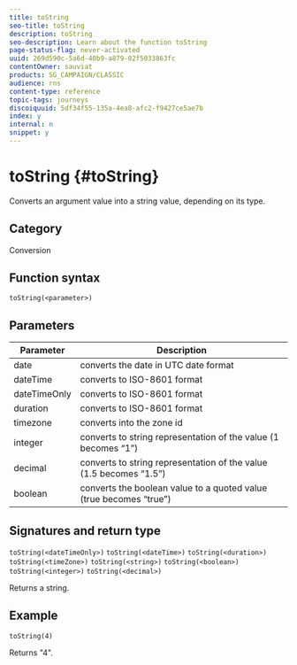 ```yaml
---
title: toString
seo-title: toString
description: toString
seo-description: Learn about the function toString
page-status-flag: never-activated
uuid: 269d590c-5a6d-40b9-a879-02f5033863fc
contentOwner: sauviat
products: SG_CAMPAIGN/CLASSIC
audience: rns
content-type: reference
topic-tags: journeys
discoiquuid: 5df34f55-135a-4ea8-afc2-f9427ce5ae7b
index: y
internal: n
snippet: y
---
```


# toString {#toString}

Converts an argument value into a string value, depending on its type.

## Category

Conversion

## Function syntax

`toString(<parameter>)`

## Parameters

|Parameter|Description|
|--- |--- |
|date|converts the date in UTC date format|
|dateTime|converts to ISO-8601 format|
|dateTimeOnly|converts to ISO-8601 format|
|duration|converts to ISO-8601 format|
|timezone|converts into the zone id|
|integer|converts to string representation of the value (1 becomes “1”)|
|decimal|converts to string representation of the value (1.5 becomes “1.5”)|
|boolean|converts the boolean value to a quoted value (true becomes “true”)|

## Signatures and return type

`toString(<dateTimeOnly>)`
`toString(<dateTime>)`
`toString(<duration>)`
`toString(<timeZone>)`
`toString(<string>)`
`toString(<boolean>)`
`toString(<integer>)`
`toString(<decimal>)`

Returns a string.

## Example

`toString(4)`

Returns "4".

